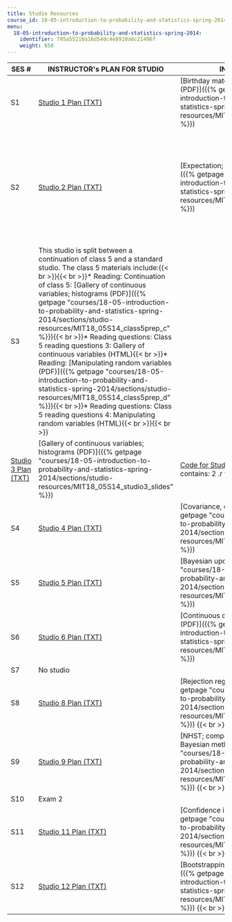 ```yaml
---
title: Studio Resources
course_id: 18-05-introduction-to-probability-and-statistics-spring-2014
menu:
  18-05-introduction-to-probability-and-statistics-spring-2014:
    identifier: 795a55210a16d54dc4e8910a0c21496f
    weight: 650
---
```

| SES # | INSTRUCTOR's PLAN FOR STUDIO | IN-CLASS SLIDES | SUPPORTING FILES | POST-CLASS SLIDES |
| --- | --- | --- | --- | --- |
| S1 | [Studio 1 Plan (TXT)](./resolveuid/c056d700886880f9b42ca44af9707bc1) | [Birthday matches; Introduction to R (PDF)]({{% getpage "courses/18-05-introduction-to-probability-and-statistics-spring-2014/sections/studio-resources/MIT18_05S14_studio1_slides" %}}) | {{< br >}}{{< br >}}[Code for Studio 1 (ZIP)](https://open-learning-course-data-ci.s3.amazonaws.com/18-05-introduction-to-probability-and-statistics-spring-2014/32e0bb9353b63c16313c78b284725f61_studio1.zip) (This ZIP file contains: 2 .r files.){{< br >}}{{< br >}}[Studio 1: Birthdays (R)](https://open-learning-course-data-ci.s3.amazonaws.com/18-05-introduction-to-probability-and-statistics-spring-2014/fc2399b184943fdec6659dd4f16ad9a3_studio1birthdays.r){{< br >}}{{< br >}} | [Studio 1 Slides with Solutions (PDF)]({{% getpage "courses/18-05-introduction-to-probability-and-statistics-spring-2014/sections/studio-resources/MIT18_05S14_studio1slides" %}}) |
| S2 | [Studio 2 Plan (TXT)](./resolveuid/5df57f8dfbfd3c93c687d0462026c620) | [Expectation; Simulation using R (PDF)]({{% getpage "courses/18-05-introduction-to-probability-and-statistics-spring-2014/sections/studio-resources/MIT18_05S14_studio2_slides" %}}) | {{< br >}}{{< br >}}[Code for Studio 2 (ZIP)](https://open-learning-course-data-ci.s3.amazonaws.com/18-05-introduction-to-probability-and-statistics-spring-2014/fc676de28462bbc0ea59982db2a4f65a_studio2.zip) (This ZIP file contains: 2 .r files.){{< br >}}{{< br >}}[Tutorial on "For" Loops](/ans7870/18/18.05/s14/html/r-tut-forloop.html){{< br >}}{{< br >}} | {{< br >}}{{< br >}}[Studio 2 Slides with Solutions (PDF)]({{% getpage "courses/18-05-introduction-to-probability-and-statistics-spring-2014/sections/studio-resources/MIT18_05S14_studio2slides" %}}){{< br >}}{{< br >}}[Expanded Solutions for Studio 2 (PDF)]({{% getpage "courses/18-05-introduction-to-probability-and-statistics-spring-2014/sections/studio-resources/MIT18_05S14_studio2sld_sol" %}}){{< br >}}{{< br >}} |
| S3 | This studio is split between a continuation of class 5 and a standard studio. The class 5 materials include:{{< br >}}{{< br >}}*   Reading: Continuation of class 5: [Gallery of continuous variables; histograms (PDF)]({{% getpage "courses/18-05-introduction-to-probability-and-statistics-spring-2014/sections/studio-resources/MIT18_05S14_class5prep_c" %}}){{< br >}}*   Reading questions: Class 5 reading questions 3: Gallery of continuous variables (HTML){{< br >}}*   Reading: [Manipulating random variables (PDF)]({{% getpage "courses/18-05-introduction-to-probability-and-statistics-spring-2014/sections/studio-resources/MIT18_05S14_class5prep_d" %}}){{< br >}}*   Reading questions: Class 5 reading questions 4: Manipulating random variables (HTML){{< br >}}{{< br >}} |
| [Studio 3 Plan (TXT)](./resolveuid/965abb78880c26c231f155126bd1daef) | [Gallery of continuous variables; histograms (PDF)]({{% getpage "courses/18-05-introduction-to-probability-and-statistics-spring-2014/sections/studio-resources/MIT18_05S14_studio3_slides" %}}) | [Code for Studio 3 (ZIP)](https://open-learning-course-data-ci.s3.amazonaws.com/18-05-introduction-to-probability-and-statistics-spring-2014/8f2b6fc271f083a8e41eaf357520504c_studio3.zip) (This ZIP file contains: 2 .r files.) | [Studio 3 Slides with Solutions (PDF)]({{% getpage "courses/18-05-introduction-to-probability-and-statistics-spring-2014/sections/studio-resources/MIT18_05S14_studio3slides" %}}) |
| S4 | [Studio 4 Plan (TXT)](./resolveuid/79dc82ad7707959a12f47fced61b5809) | [Covariance, correlation, CLT (PDF)]({{% getpage "courses/18-05-introduction-to-probability-and-statistics-spring-2014/sections/studio-resources/MIT18_05S14_studio4_slides" %}}) | [Code for Studio 4 (ZIP)](https://open-learning-course-data-ci.s3.amazonaws.com/18-05-introduction-to-probability-and-statistics-spring-2014/dbd4484de6ce78d32975c47049d90a2c_studio4.zip) (This ZIP file contains: 2 .r files.) | [Studio 4 Slides with Solutions (PDF)]({{% getpage "courses/18-05-introduction-to-probability-and-statistics-spring-2014/sections/studio-resources/MIT18_05S14_studio4slides" %}}) |
| S5 | [Studio 5 Plan (TXT)](./resolveuid/8547b5d6707a3d9cb3a88886e8e18847) | [Bayesian updating (PDF)]({{% getpage "courses/18-05-introduction-to-probability-and-statistics-spring-2014/sections/studio-resources/MIT18_05S14_studio5_slides" %}}) | [Code for Studio 5 (ZIP)](https://open-learning-course-data-ci.s3.amazonaws.com/18-05-introduction-to-probability-and-statistics-spring-2014/afdeb873000a0ee43a8565fbf3e7e95e_studio5.zip) (This ZIP file contains: 2 .r files.) | [Studio 5 Slides with Solutions (PDF)]({{% getpage "courses/18-05-introduction-to-probability-and-statistics-spring-2014/sections/studio-resources/MIT18_05S14_studio5slides" %}}) |
| S6 | [Studio 6 Plan (TXT)](./resolveuid/f9bb429e70594b850039fefd44716eb5) | [Continuous data, continuous priors (PDF)]({{% getpage "courses/18-05-introduction-to-probability-and-statistics-spring-2014/sections/studio-resources/MIT18_05S14_studio6_slides" %}}) | [Code for Studio 6 (ZIP)](https://open-learning-course-data-ci.s3.amazonaws.com/18-05-introduction-to-probability-and-statistics-spring-2014/050e8dfadcfa6d26620fca1f873275a2_studio6.zip) (This ZIP file contains: 4 .r and 2 .csv files.) | [Studio 6 Slides with Solutions (PDF)]({{% getpage "courses/18-05-introduction-to-probability-and-statistics-spring-2014/sections/studio-resources/MIT18_05S14_studio6slides" %}}) |
| S7 | No studio |
| S8 | [Studio 8 Plan (TXT)](./resolveuid/5f079298febbfa2d95cb122375cbd73e) | [Rejection regions; NHST (PDF)]({{% getpage "courses/18-05-introduction-to-probability-and-statistics-spring-2014/sections/studio-resources/MIT18_05S14_studio8_slides" %}})  {{< br >}} | [Code for Studio 8 (ZIP)](https://open-learning-course-data-ci.s3.amazonaws.com/18-05-introduction-to-probability-and-statistics-spring-2014/b44e2239cd2ce9369cf09dc2b7e04ec6_studio8.zip) (This ZIP file contains: 1 .r file.) | [Studio 8 Slides with Solutions (PDF)]({{% getpage "courses/18-05-introduction-to-probability-and-statistics-spring-2014/sections/studio-resources/MIT18_05S14_studio8slides" %}}) |
| S9 | [Studio 9 Plan (TXT)](./resolveuid/9b77f2fb939bc61fbc578a01c8711c73) | [NHST; comparing frequentist and Bayesian methods (PDF)]({{% getpage "courses/18-05-introduction-to-probability-and-statistics-spring-2014/sections/studio-resources/MIT18_05S14_studio9_slides" %}})  {{< br >}} | [Code for Studio 9 (ZIP)](https://open-learning-course-data-ci.s3.amazonaws.com/18-05-introduction-to-probability-and-statistics-spring-2014/d383640ffa394886c7651b1618368a6f_studio9.zip) (This ZIP file contains: 2 .r file and 1 .tbl file) | [Studio 9 Slides with Solutions (PDF)]({{% getpage "courses/18-05-introduction-to-probability-and-statistics-spring-2014/sections/studio-resources/MIT18_05S14_studio9slides" %}}) |
| S10 | Exam 2 |
| S11 | [Studio 11 Plan (TXT)](./resolveuid/667866ee4bffb1c22e5579342533c1dc) | [Confidence intervals III (PDF)]({{% getpage "courses/18-05-introduction-to-probability-and-statistics-spring-2014/sections/studio-resources/MIT18_05S14_studio11_slides" %}})  {{< br >}} | [Code for Studio 11 (ZIP)](https://open-learning-course-data-ci.s3.amazonaws.com/18-05-introduction-to-probability-and-statistics-spring-2014/966f0e4cc6223930ef4faf0556473931_studio11.zip) (This ZIP file contains: 2 .r and 1 .csv file.) | [Studio 11 Slides with Solutions (PDF)]({{% getpage "courses/18-05-introduction-to-probability-and-statistics-spring-2014/sections/studio-resources/MIT18_05S14_studio11slides" %}}) |
| S12 | [Studio 12 Plan (TXT)](./resolveuid/0835f1daf7362a86b58128f8425e34ee) | [Bootstrapping; linear regression (PDF)]({{% getpage "courses/18-05-introduction-to-probability-and-statistics-spring-2014/sections/studio-resources/MIT18_05S14_studio12_slides" %}})  {{< br >}} | [Code for Studio 12 (ZIP)](https://open-learning-course-data-ci.s3.amazonaws.com/18-05-introduction-to-probability-and-statistics-spring-2014/826b085d8474ab7afe7e1ec4e0d9ed4c_studio12.zip) (This ZIP file contains: 3 .r and 3 .csv files.) | [Studio 12 Slides with Solutions (PDF)]({{% getpage "courses/18-05-introduction-to-probability-and-statistics-spring-2014/sections/studio-resources/MIT18_05S14_studio12slides" %}})